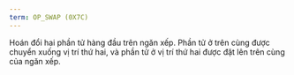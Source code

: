 ```yaml
---
term: OP_SWAP (0X7C)
---
```


Hoán đổi hai phần tử hàng đầu trên ngăn xếp. Phần tử ở trên cùng được chuyển xuống vị trí thứ hai, và phần tử ở vị trí thứ hai được đặt lên trên cùng của ngăn xếp.
